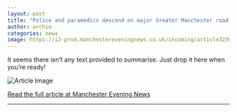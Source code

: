 ```yaml
---
layout: post
title: "Police and paramedics descend on major Greater Manchester road following crash"
author: archie
categories: news
image: https://i2-prod.manchestereveningnews.co.uk/incoming/article32397948.ece/ALTERNATES/s1200/0_JRP_MEN_020925_crash_002JPG.jpg
---
```

It seems there isn’t any text provided to summarise. Just drop it here when you’re ready!

![Article Image](https://i2-prod.manchestereveningnews.co.uk/incoming/article32397948.ece/ALTERNATES/s1200/0_JRP_MEN_020925_crash_002JPG.jpg)

[Read the full article at Manchester Evening News](https://www.manchestereveningnews.co.uk/news/greater-manchester-news/a6-live-updates-police-paramedics-32397307)

---
